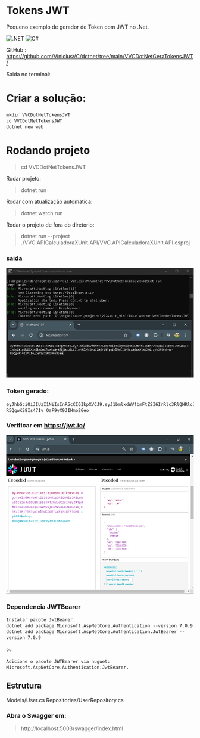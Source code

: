# Tokens JWT 

Pequeno exemplo de gerador de Token com JWT no .Net.

![.NET](https://img.shields.io/badge/.NET-5C2D91?style=for-the-badge&logo=.net&logoColor=white)
![C#](https://img.shields.io/badge/c%23-%23239120.svg?style=for-the-badge&logo=csharp&logoColor=white)

GitHub : https://github.com/ViniciusVC/dotnet/tree/main/VVCDotNetGeraTokensJWT/


Saida no terminal:


# Criar a solução:
```
mkdir VVCDotNetTokensJWT
cd VVCDotNetTokensJWT
dotnet new web
```

# Rodando projeto
> cd VVCDotNetTokensJWT

Rodar projeto: 
>  dotnet run

Rodar com atualização automatica:
> dotnet watch run

Rodar o projeto de fora do diretorio:
> dotnet run --project ./VVC.APICalculadoraXUnit.API/VVC.APICalculadoraXUnit.API.csproj

### saida
![ProjetoConsolePrtSc](docs/PrtScr_saida.jpg "PrtScConsole")

### Token gerado:
```
eyJhbGciOiJIUzI1NiIsInR5cCI6IkpXVCJ9.eyJ1bmlxdWVfbmFtZSI6InRlc3RlQHRlc3RlLmNvbSIsInJvbGUiOlsic3R1ZGVudCIsInByZW1pdW0iXSwibmJmIjoxNzMyNjE5MzU4LCJleHAiOjE3MzI2MjY1NTgsImlhdCI6MTczMjYxOTM1OH0.zykGR9Kehnp-R5QgwKS8Is47Iv_OaF9yX9JIHmo2Geo
```

### Verificar em https://jwt.io/
![ProjetoConsolePrtSc](docs/PrtScr_jwt_io.jpg "PrtScConsole")

### Dependencia JWTBearer
```
Instalar pacote JwtBearer:
dotnet add package Microsoft.AspNetCore.Authentication --version 7.0.9
dotnet add package Microsoft.AspNetCore.Authentication.JwtBearer --version 7.0.9

ou

Adicione o pacote JWTBearer via nuguet:
Microsoft.AspNetCore.Authentication.JwtBearer.
```

## Estrutura
Models/User.cs
Repositories/UserRepository.cs

### Abra o Swagger em:
> http://localhost:5003/swagger/index.html

